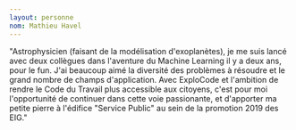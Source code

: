 ```yaml
---
layout: personne
nom: Mathieu Havel
---
```


"Astrophysicien (faisant de la modélisation d'exoplanètes), je me suis lancé avec deux collègues dans l'aventure du Machine Learning il y a deux ans, pour le fun. J'ai beaucoup aimé la diversité des problèmes à résoudre et le grand nombre de champs d'application. Avec ExploCode et l'ambition de rendre le Code du Travail plus accessible aux citoyens, c'est pour moi l'opportunité de continuer dans cette voie passionante, et d'apporter ma petite pierre à l'édifice "Service Public" au sein de la promotion 2019 des EIG."